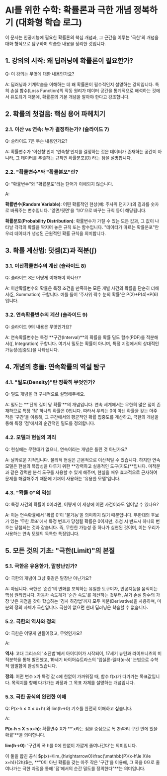 # AI를 위한 수학: 확률론과 극한 개념 정복하기 (대화형 학습 로그)
이 문서는 인공지능에 필요한 확률론의 핵심 개념과, 그 근간을 이루는 '극한'의 개념을 대화 형식으로 탐구하며 학습한 내용을 정리한 것입니다.

## 1. 강의의 시작: 왜 딥러닝에 확률론이 필요한가?
Q: 이 강의는 무엇에 대한 내용인가요?

A: 딥러닝과 기계학습을 이해하는 데 왜 확률론이 필수적인지 설명하는 강의입니다. 특히 손실 함수(Loss Function)의 작동 원리가 데이터 공간을 통계적으로 해석하는 것에서 유도되기 때문에, 확률론의 기본 개념을 알아야 한다고 강조합니다. 


## 2. 확률의 첫걸음: 핵심 용어 파헤치기
### 2.1. 이산 vs 연속: 누가 결정하는가? (슬라이드 7)
Q: 슬라이드 7은 무슨 내용인가요?


A: 확률변수가 '이산형'인지 '연속형'인지를 결정하는 것은 데이터가 존재하는 공간이 아니라, 그 데이터를 추출하는 규칙인 확률분포(D) 라는 점을 설명합니다. 

### 2.2. "확률변수"와 "확률분포"란?
Q: "확률변수"와 "확률분포"라는 단어가 이해되지 않습니다.

A:

**확률변수(Random Variable)**: 어떤 확률적인 현상(예: 주사위 던지기)의 결과를 숫자로 바꿔주는 변수입니다. '앞면/뒷면'을 '1/0'으로 바꾸는 규칙 등이 해당됩니다.

**확률분포(Probability Distribution)**: 확률변수가 가질 수 있는 모든 값과, 그 값이 나타날 각각의 확률을 짝지어 놓은 규칙 또는 함수입니다. "데이터가 따르는 확률분포"란 우리 데이터가 생성된 근원적인 확률 규칙을 의미합니다.

## 3. 확률 계산법: 덧셈(Σ)과 적분(∫)
### 3.1. 이산확률변수의 계산 (슬라이드 8)
Q: 슬라이드 8은 어떻게 이해해야 하나요?


A: 이산확률변수의 확률은 특정 조건을 만족하는 모든 개별 사건의 확률을 단순히 더해서(∑, Summation) 구합니다.  예를 들어 '주사위 짝수 눈의 확률'은 P(2)+P(4)+P(6) 입니다.

### 3.2. 연속확률변수의 계산 (슬라이드 9)
Q: 슬라이드 9의 내용은 무엇인가요?


A: 연속확률변수는 특정 **구간(Interval)**의 확률을 확률 밀도 함수(PDF)를 적분해서(∫, Integration) 구합니다. 여기서 밀도는 확률이 아니며, 특정 지점에서의 상대적인 가능성(집중도)을 나타냅니다. 



## 4. 개념의 충돌: 연속확률의 역설 탐구
### 4.1. "밀도(Density)"란 정확히 무엇인가?
Q: 밀도 개념을 더 구체적으로 설명해주세요.

A: 밀도는 **'단위 길이 당 확률'**의 개념입니다. 연속 세계에서는 무한히 많은 점이 존재하므로 특정 '점' 하나의 확률은 0입니다. 따라서 우리는 0이 아닌 확률을 갖는 아주 작은 '구간'을 이용해, 그 구간에서의 평균적인 확률 집중도를 계산하고, 극한의 개념을 통해 특정 '점'에서의 순간적인 밀도를 정의합니다.

### 4.2. 모델과 현실의 괴리
Q: 현실에는 무한대가 없으니, 연속이라는 개념은 틀린 것 아닌가요?

A: 날카로운 지적입니다. 물리적 현실은 근본적으로 이산적일 수 있습니다. 하지만 연속 모델은 현실의 복잡성을 다루기 위한 **강력하고 실용적인 도구(지도)**입니다. 미적분과 같은 강력한 분석 도구를 사용할 수 있게 해주며, 현실을 매우 효과적으로 근사하여 문제를 해결해주기 때문에 기꺼이 사용하는 '유용한 모델'입니다.

### 4.3. "확률 0"의 역설
Q: 특정 사건의 확률이 0이라면, 어떻게 이 세상에 어떤 사건이라도 일어날 수 있나요?

A: 이는 연속확률에서 '확률 0'이 '불가능'을 의미하지 않기 때문입니다. 무한대의 후보가 있는 '무한 로또'에서 특정 번호가 당첨될 확률은 0이지만, 추첨 시 반드시 하나의 번호는 당첨되는 것과 같습니다. 즉, 무한한 가능성 중 하나가 실현된 것이며, 이는 우리가 사용하는 연속 모델의 독특한 특징입니다.

## 5. 모든 것의 기초: "극한(Limit)"의 본질
### 5.1. 극한은 유용한가, 말장난인가?
Q: 극한의 개념이 그냥 좆같은 말장난 아닌가요?

A: 아닙니다. 극한은 '순간'의 변화를 포착하는 유일한 도구이자, 인공지능을 움직이는 핵심 원리입니다. 자동차 속도계가 '순간 속도'를 계산하는 것부터, AI가 손실 함수의 가장 낮은 지점을 찾아 학습하는 '경사 하강법'까지 모두 미분(Derivative)을 사용하며, 미분의 정의 자체가 극한입니다. 극한이 없으면 현대 딥러닝은 학습할 수 없습니다.

### 5.2. 극한의 역사와 정의
Q: 극한은 어떻게 만들어졌고, 무엇인가요?

A:

**역사**: 고대 그리스의 '소진법'에서 아이디어가 시작되어, 17세기 뉴턴과 라이프니츠의 미적분학을 통해 발전했고, 19세기 바이어슈트라스의 '입실론-델타(ε-δ)' 논법으로 수학적 엄밀함이 완성되었습니다.

**정의**: 어떤 변수 x가 특정 값 c에 한없이 가까워질 때, 함수 f(x)가 다가가는 목표값입니다. 목적지를 향해 다가가는 과정과 그 목표 자체를 설명하는 개념입니다.

### 5.3. 극한 공식의 완전한 이해
Q: P(x-h ≤ X ≤ x+h) 와 lim(h→0) 기호를 완전히 이해하고 싶습니다.

A:

**P(x-h ≤ X ≤ x+h)**: 확률변수 X가 **'x라는 점을 중심으로 폭 2h짜리 구간 안에 있을 확률'**을 의미합니다.

**lim(h→0)**: '구간의 폭 h를 0에 한없이 가깝게 줄여나간다'는 의미입니다.

이 둘을 합친 공식 $p(x)=\lim_{h\rightarrow0}\frac{\mathbb{P}(x-h\le X\le x+h)}{2h}$는, **"0이 아닌 확률을 갖는 아주 작은 '구간'을 이용해, 그 폭을 0으로 줄여나가는 극한 과정을 통해 '점'에서의 순간 밀도를 정의한다"**는 의미입니다.